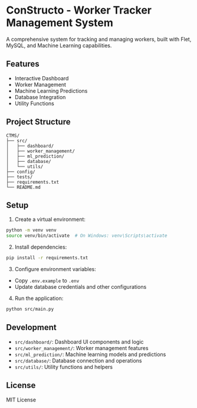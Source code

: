 # ConStructo - Worker Tracker Management System

A comprehensive system for tracking and managing workers, built with Flet, MySQL, and Machine Learning capabilities.

## Features

- Interactive Dashboard
- Worker Management
- Machine Learning Predictions
- Database Integration
- Utility Functions

## Project Structure

```
CTMS/
├── src/
│   ├── dashboard/
│   ├── worker_management/
│   ├── ml_prediction/
│   ├── database/
│   └── utils/
├── config/
├── tests/
├── requirements.txt
└── README.md
```

## Setup

1. Create a virtual environment:
```bash
python -m venv venv
source venv/bin/activate  # On Windows: venv\Scripts\activate
```

2. Install dependencies:
```bash
pip install -r requirements.txt
```

3. Configure environment variables:
- Copy `.env.example` to `.env`
- Update database credentials and other configurations

4. Run the application:
```bash
python src/main.py
```

## Development

- `src/dashboard/`: Dashboard UI components and logic
- `src/worker_management/`: Worker management features
- `src/ml_prediction/`: Machine learning models and predictions
- `src/database/`: Database connection and operations
- `src/utils/`: Utility functions and helpers

## License

MIT License 